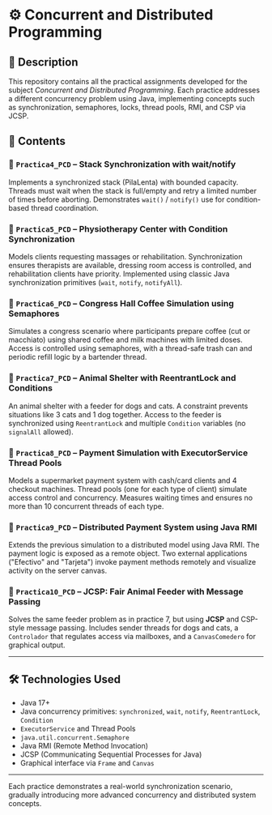 # ⚙️ Concurrent and Distributed Programming 
## 📌 Description

This repository contains all the practical assignments developed for the subject *Concurrent and Distributed Programming*. Each practice addresses a different concurrency problem using Java, implementing concepts such as synchronization, semaphores, locks, thread pools, RMI, and CSP via JCSP.

## 📁 Contents

### 🔹 `Practica4_PCD` – Stack Synchronization with wait/notify  
Implements a synchronized stack (PilaLenta) with bounded capacity. Threads must wait when the stack is full/empty and retry a limited number of times before aborting. Demonstrates `wait()` / `notify()` use for condition-based thread coordination.

### 🔹 `Practica5_PCD` – Physiotherapy Center with Condition Synchronization  
Models clients requesting massages or rehabilitation. Synchronization ensures therapists are available, dressing room access is controlled, and rehabilitation clients have priority. Implemented using classic Java synchronization primitives (`wait`, `notify`, `notifyAll`).

### 🔹 `Practica6_PCD` – Congress Hall Coffee Simulation using Semaphores  
Simulates a congress scenario where participants prepare coffee (cut or macchiato) using shared coffee and milk machines with limited doses. Access is controlled using semaphores, with a thread-safe trash can and periodic refill logic by a bartender thread.

### 🔹 `Practica7_PCD` – Animal Shelter with ReentrantLock and Conditions  
An animal shelter with a feeder for dogs and cats. A constraint prevents situations like 3 cats and 1 dog together. Access to the feeder is synchronized using `ReentrantLock` and multiple `Condition` variables (no `signalAll` allowed).

### 🔹 `Practica8_PCD` – Payment Simulation with ExecutorService Thread Pools  
Models a supermarket payment system with cash/card clients and 4 checkout machines. Thread pools (one for each type of client) simulate access control and concurrency. Measures waiting times and ensures no more than 10 concurrent threads of each type.

### 🔹 `Practica9_PCD` – Distributed Payment System using Java RMI  
Extends the previous simulation to a distributed model using Java RMI. The payment logic is exposed as a remote object. Two external applications ("Efectivo" and "Tarjeta") invoke payment methods remotely and visualize activity on the server canvas.

### 🔹 `Practica10_PCD` – JCSP: Fair Animal Feeder with Message Passing  
Solves the same feeder problem as in practice 7, but using **JCSP** and CSP-style message passing. Includes sender threads for dogs and cats, a `Controlador` that regulates access via mailboxes, and a `CanvasComedero` for graphical output.

---

## 🛠 Technologies Used

- Java 17+
- Java concurrency primitives: `synchronized`, `wait`, `notify`, `ReentrantLock`, `Condition`
- `ExecutorService` and Thread Pools
- `java.util.concurrent.Semaphore`
- Java RMI (Remote Method Invocation)
- JCSP (Communicating Sequential Processes for Java)
- Graphical interface via `Frame` and `Canvas`

---

Each practice demonstrates a real-world synchronization scenario, gradually introducing more advanced concurrency and distributed system concepts.
